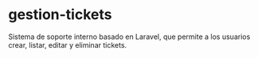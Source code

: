 # gestion-tickets
Sistema de soporte interno basado en Laravel, que permite a los usuarios crear, listar, editar y eliminar tickets.
